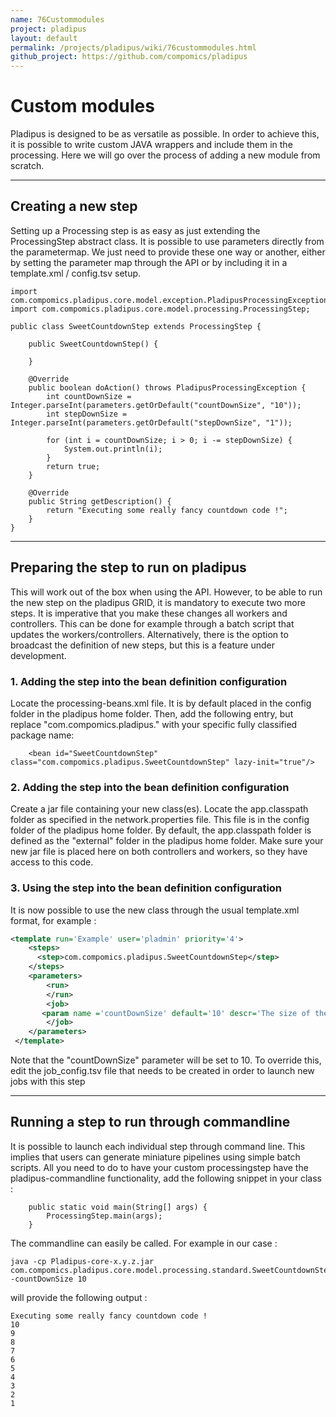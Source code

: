 ```yaml
---
name: 76Custommodules
project: pladipus
layout: default
permalink: /projects/pladipus/wiki/76custommodules.html
github_project: https://github.com/compomics/pladipus
---
```


# Custom modules

Pladipus is designed to be as versatile as possible. In order to achieve this, it is possible to write custom JAVA wrappers and include them in the processing. Here we will go over the process of adding a new module from scratch.

----

## Creating a new step

Setting up a Processing step is as easy as just extending the ProcessingStep abstract class. It is possible to use parameters directly from the parametermap. We just need to provide these one way or another, either by setting the parameter map through the API or by including it in a template.xml / config.tsv setup.

```
import com.compomics.pladipus.core.model.exception.PladipusProcessingException;
import com.compomics.pladipus.core.model.processing.ProcessingStep;

public class SweetCountdownStep extends ProcessingStep {

    public SweetCountdownStep() {

    }

    @Override
    public boolean doAction() throws PladipusProcessingException {
        int countDownSize = Integer.parseInt(parameters.getOrDefault("countDownSize", "10"));
        int stepDownSize = Integer.parseInt(parameters.getOrDefault("stepDownSize", "1"));

        for (int i = countDownSize; i > 0; i -= stepDownSize) {
            System.out.println(i);
        }
        return true;
    }

    @Override
    public String getDescription() {
        return "Executing some really fancy countdown code !";
    }
}
```

----

## Preparing the step to run on pladipus

This will work out of the box when using the API. However, to be able to run the new step on the pladipus GRID, it is mandatory to execute two more steps. It is imperative that you make these changes all workers and controllers. This can be done for example through a batch script that updates the workers/controllers. Alternatively, there is the option to broadcast the definition of new steps, but this is a feature under development. 

### 1. Adding the step into the bean definition configuration

Locate the processing-beans.xml file. It is by default placed in the config folder in the pladipus home folder.
Then, add the following entry, but replace "com.compomics.pladipus." with your specific fully classified package name:

```
    <bean id="SweetCountdownStep" class="com.compomics.pladipus.SweetCountdownStep" lazy-init="true"/> 
```

### 2. Adding the step into the bean definition configuration

Create a jar file containing your new class(es). Locate the app.classpath folder as specified in the network.properties file. This file is in the config folder of the pladipus home folder. By default, the app.classpath folder is defined as the "external" folder in the pladipus home folder. Make sure your new jar file is placed here on both controllers and workers, so they have access to this code.

### 3. Using the step into the bean definition configuration

It is now possible to use the new class through the usual template.xml format, for example : 

```xml
<template run='Example' user='pladmin' priority='4'>
 	<steps>
      <step>com.compomics.pladipus.SweetCountdownStep</step>
  	</steps> 
 	<parameters>
 		<run>
 		</run>
   		<job>
       <param name ='countDownSize' default='10' descr='The size of the countdown'/>
 		</job>
 	</parameters>
 </template> 
```

Note that the "countDownSize" parameter will be set to 10. To override this, edit the job_config.tsv file that needs to be created in order to launch new jobs with this step

----

## Running a step to run through commandline

It is possible to launch each individual step through command line. This implies that users can generate miniature pipelines using simple batch scripts. All you need to do to have your custom processingstep have the pladipus-commandline functionality, add the following snippet in your class :

```
    public static void main(String[] args) {
        ProcessingStep.main(args);
    }
```

The commandline can easily be called. For example in our case :

```
java -cp Pladipus-core-x.y.z.jar com.compomics.pladipus.core.model.processing.standard.SweetCountdownStep -countDownSize 10

```
will provide the following output : 

```
Executing some really fancy countdown code !
10
9
8
7
6
5
4
3
2
1
```
